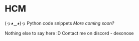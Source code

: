 # HCM

(っ◕‿◕)っ Python code snippets
*More coming soon?*

Nothing else to say here :D
Contact me on discord - dexonose
